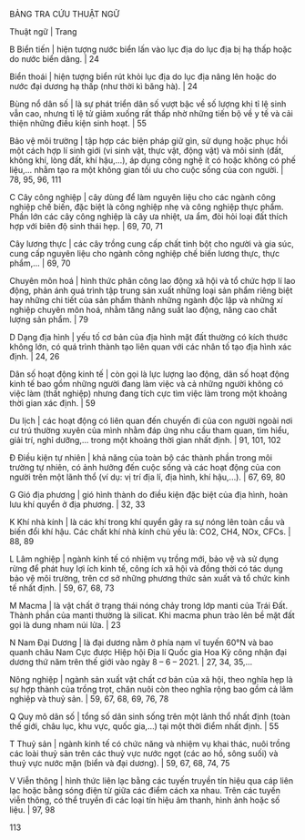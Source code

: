 BẢNG TRA CỨU THUẬT NGỮ

Thuật ngữ | Trang

B
Biển tiến | hiện tượng nước biển lấn vào lục địa do lục địa bị hạ thấp hoặc do nước biển dâng. | 24

Biển thoái | hiện tượng biển rút khỏi lục địa do lục địa nâng lên hoặc do nước đại dương hạ thấp (như thời kì băng hà). | 24

Bùng nổ dân số | là sự phát triển dân số vượt bậc về số lượng khi tỉ lệ sinh vẫn cao, nhưng tỉ lệ tử giảm xuống rất thấp nhờ những tiến bộ về y tế và cải thiện những điều kiện sinh hoạt. | 55

Bảo vệ môi trường | tập hợp các biện pháp giữ gìn, sử dụng hoặc phục hồi một cách hợp lí sinh giới (vi sinh vật, thực vật, động vật) và môi sinh (đất, không khí, lòng đất, khí hậu,...), áp dụng công nghệ ít có hoặc không có phế liệu,... nhằm tạo ra một không gian tối ưu cho cuộc sống của con người. | 78, 95, 96, 111

C
Cây công nghiệp | cây dùng để làm nguyên liệu cho các ngành công nghiệp chế biến, đặc biệt là công nghiệp nhẹ và công nghiệp thực phẩm. Phần lớn các cây công nghiệp là cây ưa nhiệt, ưa ẩm, đòi hỏi loại đất thích hợp với biên độ sinh thái hẹp. | 69, 70, 71

Cây lương thực | các cây trồng cung cấp chất tinh bột cho người và gia súc, cung cấp nguyên liệu cho ngành công nghiệp chế biến lương thực, thực phẩm,... | 69, 70

Chuyên môn hoá | hình thức phân công lao động xã hội và tổ chức hợp lí lao động, phản ánh quá trình tập trung sản xuất những loại sản phẩm riêng biệt hay những chi tiết của sản phẩm thành những ngành độc lập và những xí nghiệp chuyên môn hoá, nhằm tăng năng suất lao động, nâng cao chất lượng sản phẩm. | 79

D
Dạng địa hình | yếu tố cơ bản của địa hình mặt đất thường có kích thước không lớn, có quá trình thành tạo liên quan với các nhân tố tạo địa hình xác định. | 24, 26

Dân số hoạt động kinh tế | còn gọi là lực lượng lao động, dân số hoạt động kinh tế bao gồm những người đang làm việc và cả những người không có việc làm (thất nghiệp) nhưng đang tích cực tìm việc làm trong một khoảng thời gian xác định. | 59

Du lịch | các hoạt động có liên quan đến chuyến đi của con người ngoài nơi cư trú thường xuyên của mình nhằm đáp ứng nhu cầu tham quan, tìm hiểu, giải trí, nghỉ dưỡng,... trong một khoảng thời gian nhất định. | 91, 101, 102

Đ
Điều kiện tự nhiên | khả năng của toàn bộ các thành phần trong môi trường tự nhiên, có ảnh hưởng đến cuộc sống và các hoạt động của con người trên một lãnh thổ (ví dụ: vị trí địa lí, địa hình, khí hậu,...). | 67, 69, 80

G
Gió địa phương | gió hình thành do điều kiện đặc biệt của địa hình, hoàn lưu khí quyển ở địa phương. | 32, 33

K
Khí nhà kính | là các khí trong khí quyển gây ra sự nóng lên toàn cầu và biến đổi khí hậu. Các chất khí nhà kính chủ yếu là: CO2, CH4, NOx, CFCs. | 88, 89

L
Lâm nghiệp | ngành kinh tế có nhiệm vụ trồng mới, bảo vệ và sử dụng rừng để phát huy lợi ích kinh tế, công ích xã hội và đồng thời có tác dụng bảo vệ môi trường, trên cơ sở những phương thức sản xuất và tổ chức kinh tế nhất định. | 59, 67, 68, 73

M
Macma | là vật chất ở trạng thái nóng chảy trong lớp manti của Trái Đất. Thành phần của manti thường là silicat. Khi macma phun trào lên bề mặt đất gọi là dung nham núi lửa. | 23

N
Nam Đại Dương | là đại dương nằm ở phía nam vĩ tuyến 60°N và bao quanh châu Nam Cực được Hiệp hội Địa lí Quốc gia Hoa Kỳ công nhận đại dương thứ năm trên thế giới vào ngày 8 – 6 – 2021. | 27, 34, 35,...

Nông nghiệp | ngành sản xuất vật chất cơ bản của xã hội, theo nghĩa hẹp là sự hợp thành của trồng trọt, chăn nuôi còn theo nghĩa rộng bao gồm cả lâm nghiệp và thuỷ sản. | 59, 67, 68, 69, 76, 78

Q
Quy mô dân số | tổng số dân sinh sống trên một lãnh thổ nhất định (toàn thế giới, châu lục, khu vực, quốc gia,...) tại một thời điểm nhất định. | 55

T
Thuỷ sản | ngành kinh tế có chức năng và nhiệm vụ khai thác, nuôi trồng các loài thuỷ sản trên các thuỷ vực nước ngọt (các ao hồ, sông suối) và thuỷ vực nước mặn (biển và đại dương). | 59, 67, 68, 74, 75

V
Viễn thông | hình thức liên lạc bằng các tuyến truyền tín hiệu qua cáp liên lạc hoặc bằng sóng điện từ giữa các điểm cách xa nhau. Trên các tuyến viễn thông, có thể truyền đi các loại tín hiệu âm thanh, hình ảnh hoặc số liệu. | 97, 98

113